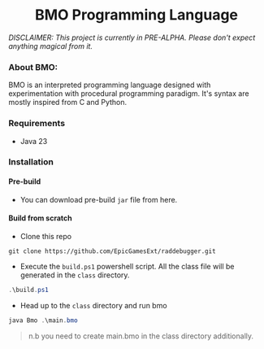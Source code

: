 <h1 align="center">
	BMO Programming Language
</h1>

*DISCLAIMER: This project is currently in PRE-ALPHA. Please don't expect anything magical from it.*


### About BMO:
BMO is an interpreted programming language designed with experimentation with procedural programming paradigm. It's syntax are mostly inspired from C and Python. 

### Requirements
- Java 23

### Installation
#### Pre-build
- You can download pre-build `jar` file from here.
#### Build from scratch
- Clone this repo
```shell
git clone https://github.com/EpicGamesExt/raddebugger.git
```
- Execute the `build.ps1` powershell script. All the class file will be generated in the `class` directory.
```powershell
.\build.ps1
```
- Head up to the `class` directory and run bmo
```powershell
java Bmo .\main.bmo
```
> n.b you need to create main.bmo in the class directory additionally.